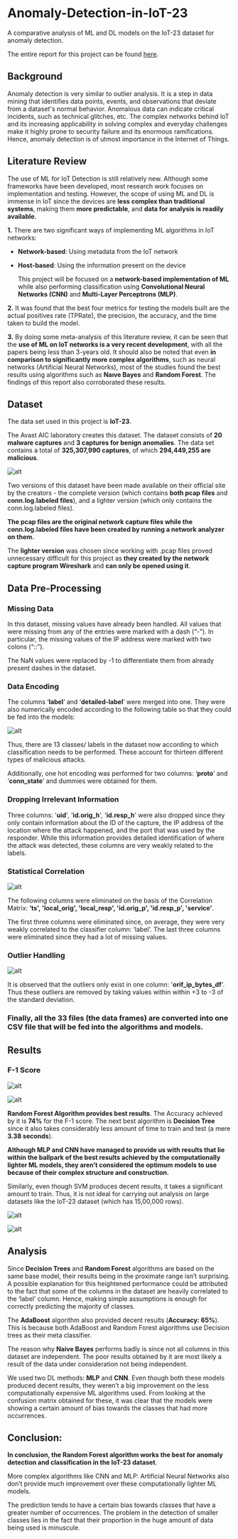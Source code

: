 # Anomaly-Detection-in-IoT-23

A comparative analysis of ML and DL models on the IoT-23 dataset for anomaly detection.

The entire report for this project can be found [here](https://github.com/sen-28/Anomaly-Detection-in-IoT-23/blob/main/2019A7PS0042P_SOP_Report_15Dec2021%20(1).pdf). 

## Background

Anomaly detection is very similar to outlier analysis. It is a step in data mining that identifies data points, events, and observations that deviate from a dataset's normal behavior. Anomalous data can indicate critical incidents, such as technical glitches, etc. The complex networks behind IoT and its increasing applicability in solving complex and everyday challenges make it highly prone to security failure and its enormous ramifications. Hence, anomaly detection is of utmost importance in the Internet of Things. 

## Literature Review 

The use of ML for IoT Detection is still relatively new. Although some frameworks have been developed, most research work focuses on implementation and testing. However, the scope of using ML and DL is immense in IoT since the devices are **less complex than traditional systems**, making them **more predictable**, and **data for analysis is readily available**. 

**1.** There are two significant ways of implementing ML algorithms in IoT networks:

- **Network-based**: Using metadata from the IoT network
- **Host-based**: Using the information present on the device

  This project will be focused on a **network-based implementation of ML** while also performing classification using **Convolutional Neural Networks (CNN)** and **Multi-Layer       Perceptrons (MLP)**.

**2.** It was found that the best four metrics for testing the models built are the actual positives rate (TPRate), the precision, the accuracy, and the time taken to build the model.

**3.** By doing some meta-analysis of this literature review, it can be seen that the **use of ML on IoT networks is a very recent development**, with all the papers being less than 3-years old. It should also be noted that even **in comparison to significantly more complex algorithms**, such as neural networks (Artificial Neural Networks), most of the studies found the best results using algorithms such as **Naıve Bayes** and **Random Forest**. The findings of this report also corroborated these results. 

## Dataset

The data set used in this project is **IoT-23**.

The Avast AIC laboratory creates this dataset. The dataset consists of **20 malware captures** and  **3 captures for benign anomalies**. The data set contains a total of **325,307,990 captures**, of which **294,449,255 are malicious**.

![alt](https://github.com/sen-28/Anomaly-Detection-in-IoT-23/blob/main/images/mal-iot.png)

Two versions of this dataset have been made available on their official site by the creators - the complete version (which contains **both pcap files** and **conn.log.labeled files**), and a lighter version (which only contains the conn.log.labeled files). 

**The pcap files are the original network capture files while the conn.log.labeled files have been created by running a network analyzer on them.**

The **lighter version** was chosen since working with .pcap files proved unnecessary difficult for this project as **they created by the network capture program Wireshark** and **can only be opened using it**. 

## Data Pre-Processing 

### Missing Data

In this dataset, missing values have already been handled. All values that were missing from any of the entries were marked with a dash (“-”). In particular, the missing values of the IP address were marked with two colons (“::”). 

The NaN values were replaced by -1 to differentiate them from already present dashes in the dataset.

### Data Encoding 

The columns ‘**label**’ and ‘**detailed-label**’ were merged into one. They were also numerically encoded according to the following table so that they could be fed into the models:

![alt](https://github.com/sen-28/Anomaly-Detection-in-IoT-23/blob/main/images/pre.png)

Thus, there are 13 classes/ labels in the dataset now according to which classification needs to be performed. These account for thirteen different types of malicious attacks.  

Additionally, one hot encoding was performed for two columns: ‘**proto**’ and ‘**conn_state**’ and dummies were obtained for them. 

### Dropping Irrelevant Information 

Three columns: '**uid**', '**id.orig_h**', '**id.resp_h**' were also dropped since they only contain information about the ID of the capture, the IP address of the location where the attack happened, and the port that was used by the responder. While this information provides detailed identification of where the attack was detected, these columns are very weakly related to the labels. 

### Statistical Correlation

![alt](https://github.com/sen-28/Anomaly-Detection-in-IoT-23/blob/main/images/stat.png)

The following columns were eliminated on the basis of the Correlation Matrix: 
**‘ts', 'local_orig', 'local_resp', 'id.orig_p', 'id.resp_p', 'service'**.

The first three columns were eliminated since, on average, they were very weakly correlated to the classifier column: ‘label’. The last three columns were eliminated since they had a lot of missing values. 

### Outlier Handling

![alt](https://github.com/sen-28/Anomaly-Detection-in-IoT-23/blob/main/images/box.png)

It is observed that the outliers only exist in one column: '**orif_ip_bytes_df**'. Thus these outliers are removed by taking values within within +3 to -3 of the standard deviation. 

### Finally, all the 33 files (the data frames) are converted into one CSV file that will be fed into the algorithms and models.

## Results

### F-1 Score

![alt](https://github.com/sen-28/Anomaly-Detection-in-IoT-23/blob/main/images/f1.png)

![alt](https://github.com/sen-28/Anomaly-Detection-in-IoT-23/blob/main/images/time.png)

**Random Forest Algorithm provides best results**. The Accuracy achieved by it is **74%** for the F-1 score. The next best algorithm is **Decision Tree** since it also takes considerably less amount of time to train and test (a mere **3.38 seconds**). 

**Although MLP and CNN have managed to provide us with results that lie within the ballpark of the best results achieved by the computationally lighter ML models, they aren’t considered the optimum models to use because of their complex structure and construction.** 

Similarly, even though SVM produces decent results, it takes a significant amount to train. Thus, it is not ideal for carrying out analysis on large datasets like the IoT-23 dataset (which has 15,00,000 rows). 

![alt](https://github.com/sen-28/Anomaly-Detection-in-IoT-23/blob/main/images/precision.png)

![alt](https://github.com/sen-28/Anomaly-Detection-in-IoT-23/blob/main/images/recall.png)

## Analysis

Since **Decision Trees** and **Random Forest** algorithms are based on the same base model, their results being in the proximate range isn’t surprising. 
A possible explanation for this heightened performance could be attributed to the fact that some of the columns in the dataset are heavily correlated to the ‘label’ column. Hence, making simple assumptions is enough for correctly predicting the majority of classes. 

The **AdaBoost** algorithm also provided decent results (**Accuracy: 65%**). This is because both AdaBoost and Random Forest algorithms use Decision trees as their meta classifier. 

The reason why **Naive Bayes** performs badly is since not all columns in this dataset are independent. The poor results obtained by it are most likely a result of the data under consideration not being independent.

We used two DL methods: **MLP** and **CNN**. Even though both these models produced decent results, they weren’t a big improvement on the less computationally expensive ML algorithms used. From looking at the confusion matrix obtained for these, it was clear that the models were showing a certain amount of bias towards the classes that had more occurrences.

## Conclusion:

**In conclusion, the Random Forest algorithm works the best for anomaly detection and classification in the IoT-23 dataset**.

More complex algorithms like CNN and MLP: Artificial Neural Networks also don’t provide much improvement over these computationally lighter ML models. 

The prediction tends to have a certain bias towards classes that have a greater number of occurrences. The problem in the detection of smaller classes lies in the fact that their proportion in the huge amount of data being used is minuscule. 




